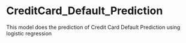 # CreditCard_Default_Prediction
This model does the prediction of Credit Card Default Prediction using logistic regression
